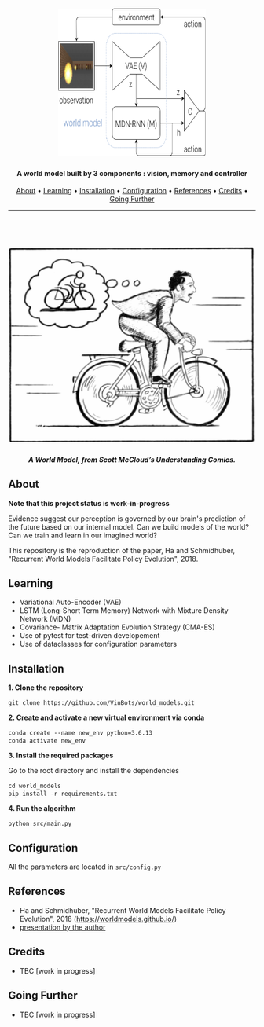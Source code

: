 

<h1 align="center">
  <br>
  <a href="https://github.com/VinBots/world_models"><img src="docs/assets/world_model_schematic.svg" width="300" height="300" alt="World Models"></a>
</h1>

<h4 align="center">A world model built by 3 components :  vision, memory and controller </h4>
<p align="center">
  <a href="#about">About</a> •
  <a href="#learning">Learning</a> •
  <a href="#installation">Installation</a> •
  <a href="#configuration">Configuration</a> •
  <a href="#references">References</a> •
  <a href="#credits">Credits</a> •
  <a href="#going-further">Going Further</a>
</p>

---

<h1 align="center">
  <br>
  <a href="https://github.com/VinBots/world_models"><img src="docs/assets/world_model_comic.jpeg" width="600" alt="world_models"></a>
</h1>
<h5 align="center">A World Model, from Scott McCloud’s Understanding Comics.</h2>

## About

**Note that this project status is work-in-progress**

Evidence suggest our perception is governed by our brain's prediction of the future based on our internal model. Can we build models of the world? Can we train and learn in our imagined world?

This repository is the reproduction of the paper, Ha and Schmidhuber, "Recurrent World Models Facilitate Policy Evolution", 2018.

## Learning
* Variational Auto-Encoder (VAE)
* LSTM (Long-Short Term Memory) Network with Mixture Density Network (MDN)
* Covariance- Matrix Adaptation Evolution Strategy (CMA-ES)
* Use of pytest for test-driven developement
* Use of dataclasses for configuration parameters

## Installation

**1. Clone the repository**

```
git clone https://github.com/VinBots/world_models.git
```

**2. Create and activate a new virtual environment via conda**

```
conda create --name new_env python=3.6.13
conda activate new_env
```

**3. Install the required packages**

Go to the root directory and install the dependencies
```
cd world_models
pip install -r requirements.txt
```
**4. Run the algorithm**
```
python src/main.py
```

## Configuration

All the parameters are located in `src/config.py`

## References

* Ha and Schmidhuber, "Recurrent World Models Facilitate Policy Evolution", 2018 (https://worldmodels.github.io/)
* [presentation by the author](https://www.youtube.com/watch?v=HzA8LRqhujk) 


## Credits

* TBC [work in progress]


## Going Further

* TBC [work in progress]